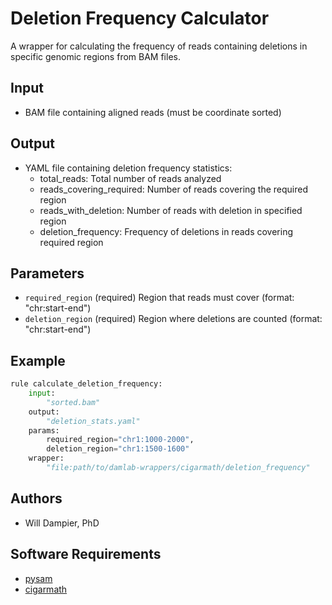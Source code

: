 # Deletion Frequency Calculator

A wrapper for calculating the frequency of reads containing deletions in specific genomic regions from BAM files.

## Input
* BAM file containing aligned reads (must be coordinate sorted)

## Output
* YAML file containing deletion frequency statistics:
  - total_reads: Total number of reads analyzed
  - reads_covering_required: Number of reads covering the required region
  - reads_with_deletion: Number of reads with deletion in specified region
  - deletion_frequency: Frequency of deletions in reads covering required region

## Parameters
* `required_region` (required)
    Region that reads must cover (format: "chr:start-end")
* `deletion_region` (required)
    Region where deletions are counted (format: "chr:start-end")

## Example
```python
rule calculate_deletion_frequency:
    input:
        "sorted.bam"
    output:
        "deletion_stats.yaml"
    params:
        required_region="chr1:1000-2000",
        deletion_region="chr1:1500-1600"
    wrapper:
        "file:path/to/damlab-wrappers/cigarmath/deletion_frequency"
```

## Authors
* Will Dampier, PhD

## Software Requirements
* [pysam](https://pysam.readthedocs.io/) 
* [cigarmath](https://github.com/DamLabResources/cigarmath)